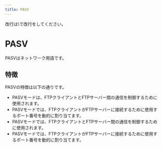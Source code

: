 ```yaml
---
title: PASV
---
```

改行は\\で改行をしてください。

# PASV
PASVはネットワーク用語です。

## 特徴
PASVの特徴は以下の通りです。
- PASVモードは、FTPクライアントとFTPサーバー間の通信を制御するために使用されます。
- PASVモードでは、FTPクライアントがFTPサーバーに接続するために使用するポート番号を動的に割り当てます。
- PASVモードでは、FTPクライアントとFTPサーバー間の通信を制御するために使用されます。
- PASVモードでは、FTPクライアントがFTPサーバーに接続するために使用するポート番号を動的に割り当てます。